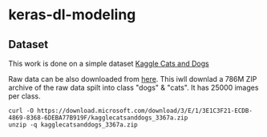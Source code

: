 # keras-dl-modeling

## Dataset
This work is done on a simple dataset [Kaggle Cats and Dogs](https://www.kaggle.com/c/dogs-vs-cats/data)

Raw data can be also downloaded from [here](https://download.microsoft.com/download/3/E/1/3E1C3F21-ECDB-4869-8368-6DEBA77B919F/kagglecatsanddogs_3367a.zip). This iwll downlad a 786M ZIP archive of the raw data spilt into class "dogs" & "cats". It has 25000 images per class. 

```
curl -O https://download.microsoft.com/download/3/E/1/3E1C3F21-ECDB-4869-8368-6DEBA77B919F/kagglecatsanddogs_3367a.zip
unzip -q kagglecatsanddogs_3367a.zip
```
